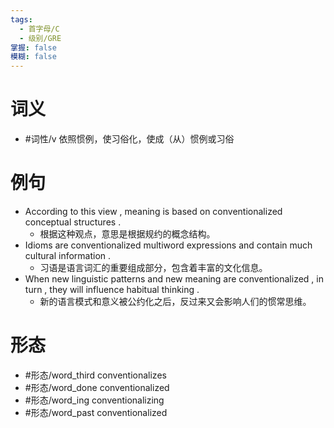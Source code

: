 ```yaml
---
tags:
  - 首字母/C
  - 级别/GRE
掌握: false
模糊: false
---
```

# 词义
- #词性/v  依照惯例，使习俗化，使成（从）惯例或习俗
# 例句
- According to this view , meaning is based on conventionalized conceptual structures .
	- 根据这种观点，意思是根据规约的概念结构。
- Idioms are conventionalized multiword expressions and contain much cultural information .
	- 习语是语言词汇的重要组成部分，包含着丰富的文化信息。
- When new linguistic patterns and new meaning are conventionalized , in turn , they will influence habitual thinking .
	- 新的语言模式和意义被公约化之后，反过来又会影响人们的惯常思维。
# 形态
- #形态/word_third conventionalizes
- #形态/word_done conventionalized
- #形态/word_ing conventionalizing
- #形态/word_past conventionalized
